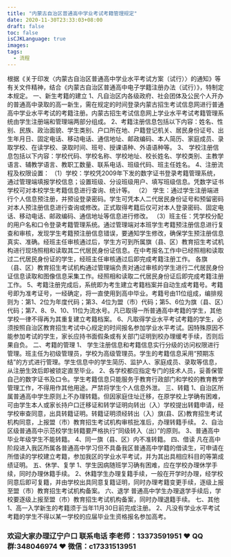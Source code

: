 ```yaml
---
title: "内蒙古自治区普通高中学业考试考籍管理规定"
date: 2020-11-30T23:33:03+08:00
draft: false
toc: false
isCJKLanguage: true
images:
tags: 
  - 流程
---
```




根据《关于印发〈内蒙古自治区普通高中学业水平考试方案（试行）〉的通知》等有关文件精神，结合《内蒙古自治区普通高中电子学籍注册办法（试行）》，特制定本规定。 一、新生考籍的建立 1、凡自治区内各级政府、社会团体及公民个人开办的普通高中录取的高一新生，需在规定的时间登录内蒙古招生考试信息网进行普通高中学业水平考试的考籍注册。内蒙古招生考试信息网上学业水平考试考籍管理系统由学生注册端和管理端两部分组成。 2、考籍注册信息包括以下内容：姓名、性别、民族、政治面貌、学生类别、户口所在地、户籍登记机关、居民身份证号、出生年月日、固定电话、移动电话、通信地址、邮政编码、本人简历、家庭成员、录取学校、在读学校、录取时间、班号、授课语种、外语语种等。 3、 学校注册信息包括以下内容：学校代码、学校名称、学校地址、校长姓名、学校类别、主教学语言、辅教学语言、教职工数量、联系电话、班级代码、班主任姓名。 4、注册流程及权限设置： （1）学校：学校凭2009年下发的数字证书登录考籍管理系统，通过管理端填报学校信息；设置班级、分设班级用户、填写班级信息。凭数字证书学校可对本校学生考籍信息进行查询、统计等。 （2） 学生：通过学生注册端进行个人信息预注册，并预设登录密码。学生可凭本人二代居民身份证号和预留密码对本人预注册信息进行查询或修改。正式取得考籍后仅可对本人登录密码、固定电话、移动电话、邮政编码、通信地址等信息进行修改。 （3）班主任：凭学校分配的用户名和口令登录考籍管理系统。通过管理端对本班学生考籍预注册信息进行复查和审核，发现学生考籍预注册信息错误，要通知学生修改，确保学生预注册信息真实、准确。经班主任审核通过后，学生方可到所属旗（县、区）教育招生考试机构进行现场照相和读取其二代居民身份证信息。在中考报名工作中已经照相和读取过二代居民身份证的学生，经班主任审核通过后即完成考籍注册工作。 各旗（县、区）教育招生考试机构通过管理端负责对通过审核的学生进行二代居民身份证信息读取和图像信息采集工作。经照相和读取二代居民身份证后即完成考籍注册工作。 5、考籍注册完成后，系统即为考生建立考籍档案并自动生成考籍号。考籍号即为准考证号，一经确定，将一直使用到高中毕业。考籍号由11位组成，编排规则为：第1、2位为年度代码；第3、4位为盟（市）代码；第5、6位为旗（县、区）代码；第7、8、9、10、11位为流水号。凡已取得一所普通高中考籍的学生，其他学校一律不得再为其重复建立考籍档案。 6、凡取得学业水平考试考籍的学生，必须按照自治区教育招生考试中心规定的时间报名参加学业水平考试。因特殊原因不能参加考试的学生，家长应持书面假条或有关部门证明到校办理缓考手续，否则后果自负。 二、考籍的管理 1、 学生注册信息和考籍信息实行分级的访问权限进行管理。班主任为初级管理员，学校为高级管理员。学生的考籍信息采用“预期冻结”的方式进行管理。学生信息中的学生简历、监护人、家庭成员、录取等信息，从注册生效后即被锁定直至毕业。 2、各学校都应指定专门的技术人员，妥善保管自己的数字证书及口令。学生考籍信息只能服务于教育行政部门和学校的教育教学管理工作，不得用作其他用途。严禁将学生个人信息外泄。 三、转籍 1、自治区所属普通高中学生原则上不办理转籍。但因家庭住址迁移，在原学校上学确有困难，可由学生本人或家长持户口迁移证和转学证明向转出（入）学校提出转籍申请，经学校审查同意，出具转籍证明。转籍证明须经转出（入）旗(县、区)教育招生考试机构同意，上报盟（市）教育招生考试机构审核批准后，办理转籍手续。 2、自治区级普通高中示范校学生转籍要严格执行“同级转入（出）”的原则。 3、普通高中毕业年级学生不能转籍。 4、同一旗（县、区）内不准转籍。 四、借读 凡在高中阶段进入我区所属各普通高中学习但不具备我区普通高中学籍的借读生，可申请在所借读的学校建立考籍，参加我区的学业水平考试，并为其出具相应科目的等第成绩证明。 五、休学、复学 1、学生因病随班学习确有困难，应在学校办理休学手续，同时办理休籍手续。 2、休籍学生办理复籍手续，一般在开学时办理，经学校同意后即可复籍，并由学校出具同意复籍证明，同时办理考籍变更手续，逐级上报至盟（市）教育招生考试机构备案。 六、退学 普通高中学生办理退学手续后，学校要逐级上报至盟（市）教育招生考试机构备案，同时办理退籍手续。 七、其他 1、高一入学新生的考籍须于当年11月30日前完成注册。 2、凡没有学业水平考试考籍的学生不得以某一学校的应届毕业生资格报名参加高考。



### 欢迎大家办理辽宁户口 联系电话 李老师：13373591951 ❤️ QQ群:348046974 ❤️ 微信：c17331513951 

